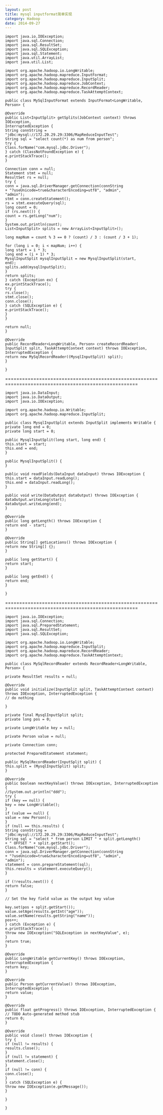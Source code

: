 ```yaml
---
layout: post
title: mysql inputformat简单实现
category: Hadoop
date: 2014-09-27
---
```

	import java.io.IOException;
	import java.sql.Connection;
	import java.sql.ResultSet;
	import java.sql.SQLException;
	import java.sql.Statement;
	import java.util.ArrayList;
	import java.util.List;
	
	import org.apache.hadoop.io.LongWritable;
	import org.apache.hadoop.mapreduce.InputFormat;
	import org.apache.hadoop.mapreduce.InputSplit;
	import org.apache.hadoop.mapreduce.JobContext;
	import org.apache.hadoop.mapreduce.RecordReader;
	import org.apache.hadoop.mapreduce.TaskAttemptContext;
	
	public class MySqlInputFormat extends InputFormat<LongWritable, Person> {
	
	@Override
	public List<InputSplit> getSplits(JobContext context) throws IOException,
	InterruptedException {
	String connString = "jdbc:mysql://172.20.29.29:3306/MapReduceInputTest";
	String sql = "select count(*) as num from person";
	try {
	Class.forName("com.mysql.jdbc.Driver");
	} catch (ClassNotFoundException e) {
	e.printStackTrace();
	}
	
	Connection conn = null;
	Statement stmt = null;
	ResultSet rs = null;
	try {
	conn = java.sql.DriverManager.getConnection(connString
	+ "?useUnicode=true&characterEncoding=utf8", "admin",
	"admin");
	stmt = conn.createStatement();
	rs = stmt.executeQuery(sql);
	long count = 0;
	if (rs.next()) {
	count = rs.getLong("num");
	}
	System.out.println(count);
	List<InputSplit> splits = new ArrayList<InputSplit>();
	
	long mapNum = count % 3 == 0 ? (count) / 3 : (count / 3 + 1);
	
	for (long i = 0; i < mapNum; i++) {
	long start = i * 3;
	long end = (i + 1) * 3;
	MysqlInputSplit mysqlInputSplit = new MysqlInputSplit(start,
	end);
	splits.add(mysqlInputSplit);
	}
	return splits;
	} catch (Exception ex) {
	ex.printStackTrace();
	try {
	rs.close();
	stmt.close();
	conn.close();
	} catch (SQLException e) {
	e.printStackTrace();
	}
	}
	
	return null;
	}
	
	@Override
	public RecordReader<LongWritable, Person> createRecordReader(
	InputSplit split, TaskAttemptContext context) throws IOException,
	InterruptedException {
	return new MySqlRecordReader((MysqlInputSplit) split);
	}
	
	}
	
=====================================================================================================
	
	import java.io.DataInput;
	import java.io.DataOutput;
	import java.io.IOException;
	
	import org.apache.hadoop.io.Writable;
	import org.apache.hadoop.mapreduce.InputSplit;
	
	public class MysqlInputSplit extends InputSplit implements Writable {
	private long end = 0;
	private long start = 0;
	
	public MysqlInputSplit(long start, long end) {
	this.start = start;
	this.end = end;
	}
	
	public MysqlInputSplit() {
	}
	
	public void readFields(DataInput dataInput) throws IOException {
	this.start = dataInput.readLong();
	this.end = dataInput.readLong();
	}
	
	public void write(DataOutput dataOutput) throws IOException {
	dataOutput.writeLong(start);
	dataOutput.writeLong(end);
	}
	
	@Override
	public long getLength() throws IOException {
	return end - start;
	}
	
	@Override
	public String[] getLocations() throws IOException {
	return new String[] {};
	}
	
	public long getStart() {
	return start;
	}
	
	public long getEnd() {
	return end;
	}
	
	}
	
=====================================================================================================
	
	import java.io.IOException;
	import java.sql.Connection;
	import java.sql.PreparedStatement;
	import java.sql.ResultSet;
	import java.sql.SQLException;
	
	import org.apache.hadoop.io.LongWritable;
	import org.apache.hadoop.mapreduce.InputSplit;
	import org.apache.hadoop.mapreduce.RecordReader;
	import org.apache.hadoop.mapreduce.TaskAttemptContext;
	
	public class MySqlRecordReader extends RecordReader<LongWritable, Person> {
	
	private ResultSet results = null;
	
	@Override
	public void initialize(InputSplit split, TaskAttemptContext context)
	throws IOException, InterruptedException {
	// do nothing
	
	}
	
	private final MysqlInputSplit split;
	private long pos = 0;
	
	private LongWritable key = null;
	
	private Person value = null;
	
	private Connection conn;
	
	protected PreparedStatement statement;
	
	public MySqlRecordReader(InputSplit split) {
	this.split = (MysqlInputSplit) split;
	}
	
	@Override
	public boolean nextKeyValue() throws IOException, InterruptedException {
	//System.out.println("ddd");
	try {
	if (key == null) {
	key = new LongWritable();
	}
	if (value == null) {
	value = new Person();
	}
	if (null == this.results) {
	String connString = "jdbc:mysql://172.20.29.29:3306/MapReduceInputTest";
	String sql = "select * from person LIMIT " + split.getLength()
	+ " OFFSET " + split.getStart();
	Class.forName("com.mysql.jdbc.Driver");
	conn = java.sql.DriverManager.getConnection(connString
	+ "?useUnicode=true&characterEncoding=utf8", "admin",
	"admin");
	statement = conn.prepareStatement(sql);
	this.results = statement.executeQuery();
	}
	
	if (!results.next()) {
	return false;
	}
	
	// Set the key field value as the output key value
	
	key.set(pos + split.getStart());
	value.setAge(results.getInt("age"));
	value.setName(results.getString("name"));
	pos++;
	} catch (Exception e) {
	e.printStackTrace();
	throw new IOException("SQLException in nextKeyValue", e);
	}
	return true;
	}
	
	@Override
	public LongWritable getCurrentKey() throws IOException,
	InterruptedException {
	return key;
	}
	
	@Override
	public Person getCurrentValue() throws IOException, InterruptedException {
	return value;
	}
	
	@Override
	public float getProgress() throws IOException, InterruptedException {
	// TODO Auto-generated method stub
	return 0;
	}
	
	@Override
	public void close() throws IOException {
	try {
	if (null != results) {
	results.close();
	}
	if (null != statement) {
	statement.close();
	}
	if (null != conn) {
	conn.close();
	}
	} catch (SQLException e) {
	throw new IOException(e.getMessage());
	}
	
	}
	
	}
	
	 

 